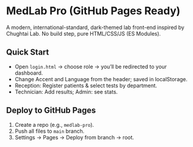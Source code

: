 # MedLab Pro (GitHub Pages Ready)

A modern, international-standard, dark-themed lab front-end inspired by Chughtai Lab. No build step, pure HTML/CSS/JS (ES Modules).

## Quick Start
- Open `login.html` → choose role → you’ll be redirected to your dashboard.
- Change Accent and Language from the header; saved in localStorage.
- Reception: Register patients & select tests by department.
- Technician: Add results; Admin: see stats.

## Deploy to GitHub Pages
1. Create a repo (e.g., `medlab-pro`).
2. Push all files to `main` branch.
3. Settings → Pages → Deploy from branch → root.
